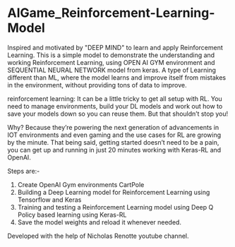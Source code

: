 # AIGame_Reinforcement-Learning-Model
 
 Inspired and motivated by "DEEP MIND" to learn and apply Reinforcement Learning.
 This is a simple model to demonstrate the understanding and working Reinforcement Learning, using OPEN AI GYM environment and SEQUENTIAL NEURAL NETWORK model from keras.
 A type of Learning different than ML, where the model learns and improve itself from mistakes in the environment, without providing tons of data to improve.
 
 reinforcement learning:
It can be a little tricky to get all setup with RL. You need to manage environments, build your DL models and work out how to save your models down so you can reuse them. But that shouldn’t stop you! 

Why?
Because they’re powering the next generation of advancements in IOT environments and even gaming and the use cases for RL are growing by the minute. That being said, getting started doesn’t need to be a pain, you can get up and running in just 20 minutes working with Keras-RL and OpenAI. 



Steps are:-
1. Create OpenAI Gym environments CartPole
2. Building a Deep Learning model for Reinforcement Learning using Tensorflow and Keras
3. Training and testing a Reinforcement Learning model using Deep Q Policy based learning using Keras-RL
4. Save the model weights and reload it whenever needed.






Developed with the help of Nicholas Renotte youtube channel.
